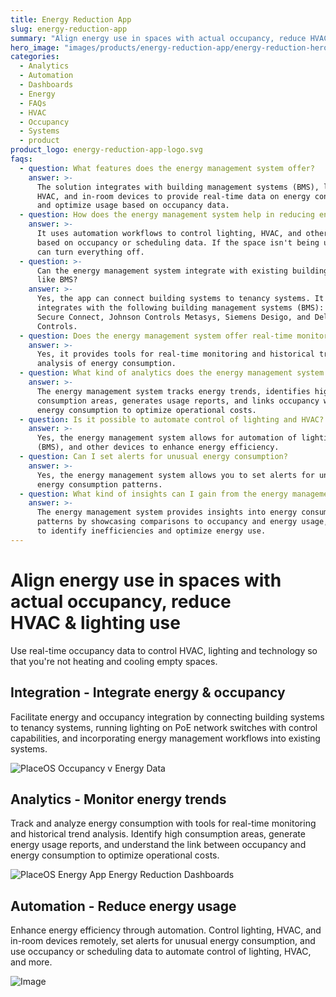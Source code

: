 ```yaml
---
title: Energy Reduction App
slug: energy-reduction-app
summary: "Align energy use in spaces with actual occupancy, reduce HVAC\_&\_lighting use"
hero_image: "images/products/energy-reduction-app/energy-reduction-hero-image-dark.webp"
categories:
  - Analytics
  - Automation
  - Dashboards
  - Energy
  - FAQs
  - HVAC
  - Occupancy
  - Systems
  - product
product_logo: energy-reduction-app-logo.svg
faqs:
  - question: What features does the energy management system offer?
    answer: >-
      The solution integrates with building management systems (BMS), lighting,
      HVAC, and in-room devices to provide real-time data on energy consumption
      and optimize usage based on occupancy data.
  - question: How does the energy management system help in reducing energy usage?
    answer: >-
      It uses automation workflows to control lighting, HVAC, and other devices
      based on occupancy or scheduling data. If the space isn't being used, it
      can turn everything off.
  - question: >-
      Can the energy management system integrate with existing building systems
      like BMS?
    answer: >-
      Yes, the app can connect building systems to tenancy systems. It
      integrates with the following building management systems (BMS): BACnet
      Secure Connect, Johnson Controls Metasys, Siemens Desigo, and Delta
      Controls.
  - question: Does the energy management system offer real-time monitoring?
    answer: >-
      Yes, it provides tools for real-time monitoring and historical trend
      analysis of energy consumption.
  - question: What kind of analytics does the energy management system provide?
    answer: >-
      The energy management system tracks energy trends, identifies high
      consumption areas, generates usage reports, and links occupancy with
      energy consumption to optimize operational costs.
  - question: Is it possible to automate control of lighting and HVAC?
    answer: >-
      Yes, the energy management system allows for automation of lighting, HVAC
      (BMS), and other devices to enhance energy efficiency.
  - question: Can I set alerts for unusual energy consumption?
    answer: >-
      Yes, the energy management system allows you to set alerts for unusual
      energy consumption patterns.
  - question: What kind of insights can I gain from the energy management system?
    answer: >-
      The energy management system provides insights into energy consumption
      patterns by showcasing comparisons to occupancy and energy usage, helping
      to identify inefficiencies and optimize energy use.
---
```

# Align energy use in spaces with actual occupancy, reduce HVAC & lighting use
Use real-time occupancy data to control HVAC, lighting and technology so that you're not heating and cooling empty spaces.

## Integration - Integrate energy & occupancy
Facilitate energy and occupancy integration by connecting building systems to tenancy systems, running lighting on PoE network switches with control capabilities, and incorporating energy management workflows into existing systems.

![PlaceOS Occupancy v Energy Data](/images/products/energy-reduction-app/occupancy-v-energy-copy.webp)

## Analytics - Monitor energy trends
Track and analyze energy consumption with tools for real-time monitoring and historical trend analysis. Identify high consumption areas, generate energy usage reports, and understand the link between occupancy and energy consumption to optimize operational costs.

![PlaceOS Energy App Energy Reduction Dashboards](/images/products/energy-reduction-app/placeos-energy-reduction-app.webp)

## Automation - Reduce energy usage
Enhance energy efficiency through automation. Control lighting, HVAC, and in-room devices remotely, set alerts for unusual energy consumption, and use occupancy or scheduling data to automate control of lighting, HVAC, and more.

![Image](/images/products/energy-reduction-app/list-of-triggers.webp)

